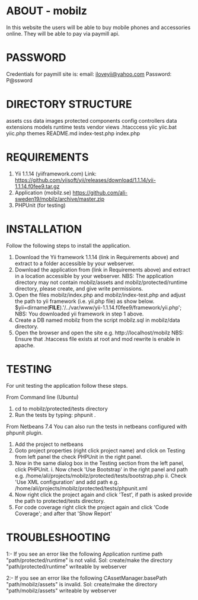 ABOUT - mobilz
==============
In this website the users will be able to buy mobile phones and accessories online. They will be able to pay via paymill api.

PASSWORD
=========
Credentials for paymill site is:
email: iloveyii@yahoo.com
Password: P@ssword

DIRECTORY STRUCTURE
============================================
assets
css
data
images
protected
    components
    config
    controllers
    data
    extensions
    models
    runtime
    tests
    vendor
    views
    .htacccess
    yiic
    yiic.bat
    yiic.php
themes
README.md
index-test.php
index.php

REQUIREMENTS
=================
1. Yii 1.1.14 (yiiframework.com)
   Link: https://github.com/yiisoft/yii/releases/download/1.1.14/yii-1.1.14.f0fee9.tar.gz
2. Application (mobilz.se)
   https://github.com/ali-sweden19/mobilz/archive/master.zip
3. PHPUnit (for testing)

INSTALLATION
============
Follow the following steps to install the application.
1. Download the Yii framework 1.1.14 (link in Requirements above) and extract to a folder accessible by your webserver.
2. Download the application from (link in Requirements above) and extract in a location accessible by your webserver.
   NBS: The application directory may not contain mobilz/assets and mobilz/protected/runtime directory, please create, and give write permissions.
3. Open the files mobilz/index.php and mobilz/index-test.php and adjust the path to yii framework (i.e. yii.php file) as show below.
   $yii=dirname(__FILE__).'/../var/www/yii-1.1.14.f0fee9/framework/yii.php';
   NBS: You downloaded yii framework in step 1 above.
4. Create a DB named mobilz from the script mobilz.sql in mobilz/data directory.
5. Open the browser and open the site e.g. http://localhost/mobilz
   NBS: Ensure that .htaccess file exists at root and mod rewrite is enable in apache.


TESTING
=======
For unit testing the application follow these steps.

From Command line (Ubuntu)
1. cd to mobilz/protected/tests directory
2. Run the tests by typing:
   phpunit .

From Netbeans 7.4
You can also run the tests in netbeans configured with phpunit plugin.
1. Add the project to netbeans 
2. Goto project properties (right click project name) and click on Testing from left panel the check PHPUnit in the right panel.
3. Now in the same dialog box in the Testing section from the left panel, click PHPUnit.
   i. Now check 'Use Bootstrap' in the right panel and path e.g. /home/ali/projects/mobilz/protected/tests/bootstrap.php 
   ii. Check 'Use XML configuration' and add path e.g. /home/ali/projects/mobilz/protected/tests/phpunit.xml
4. Now right click the project again and click 'Test', if path is asked provide the path to protected/tests directory.
5. For code coverage right click the project again and click 'Code Coverage'; and after that 'Show Report'


TROUBLESHOOTING
=====================================================
1:- If you see an error like the following
Application runtime path "path/protected/runtime" is not valid. 
Sol: create/make the directory "path/protected/runtime" writeable by webserver

2:- If you see an error like the following
CAssetManager.basePath "path/mobilz/assets" is invalid. 
Sol: create/make the directory "path/mobilz/assets" writeable by webserver
